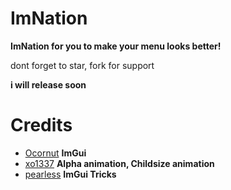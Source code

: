 # ImNation
**ImNation for you to make your menu looks better!**

dont forget to star, fork for support

**i will release soon**

# Credits
- [Ocornut](https://github.com/Ocornut) **ImGui**
- [xo1337](https://github.com/xo1337) **Alpha animation, Childsize animation**
- [pearless](https://github.com/pearless) **ImGui Tricks**
